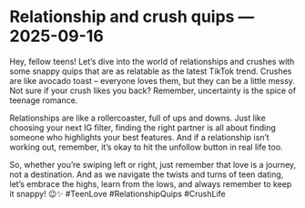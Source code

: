 # Relationship and crush quips — 2025-09-16

Hey, fellow teens! Let’s dive into the world of relationships and crushes with some snappy quips that are as relatable as the latest TikTok trend. Crushes are like avocado toast – everyone loves them, but they can be a little messy. Not sure if your crush likes you back? Remember, uncertainty is the spice of teenage romance.

Relationships are like a rollercoaster, full of ups and downs. Just like choosing your next IG filter, finding the right partner is all about finding someone who highlights your best features. And if a relationship isn’t working out, remember, it’s okay to hit the unfollow button in real life too.

So, whether you’re swiping left or right, just remember that love is a journey, not a destination. And as we navigate the twists and turns of teen dating, let’s embrace the highs, learn from the lows, and always remember to keep it snappy! 😉✨ #TeenLove #RelationshipQuips #CrushLife